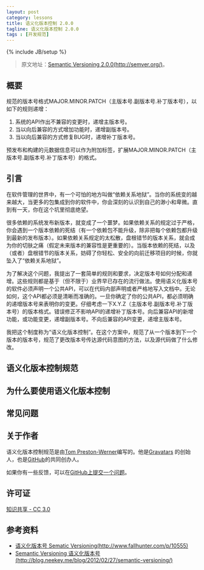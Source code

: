 ```yaml
---
layout: post
category: lessons
title: 语义化版本控制 2.0.0
tagline: 语义化版本控制 2.0.0
tags : [开发规范]
---
```

{% include JB/setup %}

> 原文地址：[Semantic Versioning 2.0.0(http://semver.org/)](http://semver.org/)。

## 概要 ##

规范的版本号格式MAJOR.MINOR.PATCH（主版本号.副版本号.补丁版本号），以如下的规则递增：

1. 系统的API作出不兼容的变更时，递增主版本号。
2. 当以向后兼容的方式增加功能时，递增副版本号。
3. 当以向后兼容的方式修复BUG时，递增补丁版本号。

预发布和构建的元数据信息可以作为附加标签，扩展MAJOR.MINOR.PATCH（主版本号.副版本号.补丁版本号）的格式。

## 引言 ##

在软件管理的世界中，有一个可怕的地方叫做“依赖关系地狱”。当你的系统变的越来越大，当更多的包集成到你的软件中，你会深刻的认识到自己的渺小和卑微。直到有一天，你在这个坑里彻底绝望。

很多依赖的系统发布新版本，就变成了一个噩梦。如果依赖关系的规定过于严格，你会遇到一个版本依赖的死结（有一个依赖包不能升级，除非把每个依赖包都升级到最新的发布版本）。如果依赖关系规定的太松散，盘根错节的版本关系，就会成为你的切肤之痛（假定未来版本的兼容性是更重要的）。当版本依赖的死结，以及（或者）盘根错节的版本关系，妨碍了你轻松、安全的向前迁移项目的时候，你就坠入了“依赖关系地狱”。

为了解决这个问题，我提出了一套简单的规则和要求，决定版本号如何分配和递增。这些规则都是基于（但不限于）业界早已存在的流行做法。使用语义化版本号的软件必须声明一个公共API，可以在代码内部声明或者严格地写入文档中。无论如何，这个API都必须是清晰而准确的。一旦你确定了你的公共API，都必须明确的递增版本号来表明你的变更。仔细考虑一下X.Y.Z（主版本号.副版本号.补丁版本号）的版本格式。错误修正不影响API的递增补丁版本号。向后兼容API的新增功能，或功能变更，递增副版本号。不向后兼容的API变更，递增主版本号。

我把这个制度称为“语义化版本控制”。在这个方案中，规范了从一个版本到下一个版本的版本号，规范了更改版本号传达源代码意图的方法，以及源代码做了什么修改。

## 语义化版本控制规范 ##

## 为什么要使用语义化版本控制 ##

## 常见问题 ##

## 关于作者 ##

语义化版本控制规范是由[Tom Preston-Werner](http://tom.preston-werner.com/)编写的。他是[Gravatars](http://en.gravatar.com/) 的创始人，也是[GitHub](https://github.com/)的共同创办人。

如果你有一些反馈，可以在[GitHub上提交一个问题](https://github.com/mojombo/semver/issues)。

## 许可证 ##

[知识共享 - CC 3.0](http://creativecommons.org/licenses/by/3.0/)

## 参考资料 ##

- [语义化版本号 Sematic Versioning(http://www.fallhunter.com/p/10555)](http://www.fallhunter.com/p/10555)
- [Semantic Versioning 语义化版本号(http://blog.neekey.me/blog/2012/02/27/semantic-versioning/)](http://blog.neekey.me/blog/2012/02/27/semantic-versioning/)